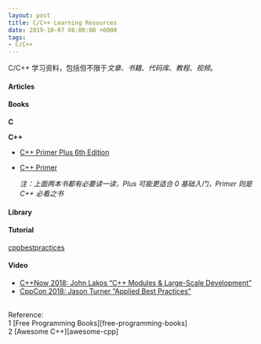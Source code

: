 ```yaml
---
layout: post
title: C/C++ Learning Resources
date: 2019-10-07 08:00:00 +0800
tags:
- C/C++
---
```


C/C++ 学习资料，包括但不限于*文章*、*书籍*、*代码库*、*教程*、*视频*。

<h4>Articles</h4>

<h4>Books</h4>

**C**

**C++**

- [C++ Primer Plus 6th Edition][cpp_primer_plus_6ed]

- [C++ Primer]()

  *注：上面两本书都有必要读一读，Plus 可能更适合 0 基础入门，Primer 则是 C++ 必看之书*




<h4>Library</h4>

<h4>Tutorial</h4>

[cppbestpractices](https://github.com/lefticus/cppbestpractices)

<h4>Video</h4>

- [C++Now 2018: John Lakos “C++ Modules & Large-Scale Development”](https://www.youtube.com/watch?v=EglLjioQ9x0)
- [CppCon 2018: Jason Turner “Applied Best Practices”](https://www.youtube.com/watch?v=DHOlsEd0eDE)

<br>
<span class="post-meta">
Reference:
</span>
<br>
<span class="post-meta">
1 [Free Programming Books][free-programming-books]<br>
2 [Awesome C++][awesome-cpp]<br>
</span>

[free-programming-books]: https://github.com/EbookFoundation/free-programming-books/blob/master/free-programming-books.md#c-1
[awesome-cpp]: https://github.com/fffaraz/awesome-cpp
[cpp_primer_plus_6ed]: /assets/pdf/books/C++.Primer.Plus.6th.Edition.Oct.2011.pdf
